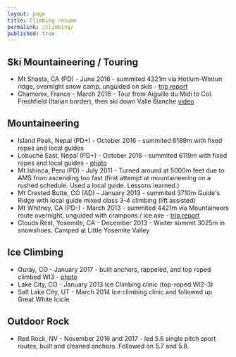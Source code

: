 ```yaml
---
layout: page
title: Climbing resume
permalink: /climbing/
published: true
---
```



## Ski Mountaineering / Touring
* Mt Shasta, CA (PD) - June 2016 - summited 4321m via Hotlum-Wintun ridge, overnight snow camp, unguided on skis - [trip report](https://www.facebook.com/notes/scott-shapiro/skiing-mount-shasta-2016/10154386704841802)
* Chamonix, France - March 2016 - Tour from Aiguille du Midi to Col. Freshfield (Italian border), then ski down Valle Blanche [video](https://www.instagram.com/p/BDbnKtPuIkw/)

## Mountaineering
* Island Peak, Nepal (PD+) - October 2016 - summited 6189m with fixed ropes and local guides
* Lobuche East, Nepal (PD+) - October 2016 - summited 6119m with fixed ropes and local guides - [photo](https://www.instagram.com/p/BM7pdI5jf5Z/)
* Mt Ishinca, Peru (PD) - July 2011 - Turned around at 5000m feet due to AMS from ascending too fast (first attempt at mountaineering on a rushed schedule. Used a local guide. Lessons learned.)
* Mt Crested Butte, CO (AD) - January 2013 - summited 3710m Guide's Ridge with local guide mixed class 3-4 climbing (lift assisted)
* Mt Whitney, CA (PD-) - March 2013 - summited 4421m via Mountaineers route overnight, unguided with crampons / ice axe - [trip report](http://www.whitneyzone.com/wz/ubbthreads.php/topics/30565/Mountaineer's_Route_March_22-2)
* Clouds Rest, Yosemite, CA - December 2013 - Winter summit 3025m in snowshoes. Camped at Little Yosemite Valley

## Ice Climbing
* Ouray, CO - January 2017 - built anchors, rappeled, and top roped climbed WI3 - [photo](https://www.instagram.com/p/BPQl0kxjenK/)
* Lake City, CO - January 2013 Ice Climbing clinic (top-roped WI2-3)
* Salt Lake City, UT - March 2014 Ice climbing clinic and followed up Great White Icicle

## Outdoor Rock
* Red Rock, NV - November 2016 and 2017 - led 5.6 single pitch sport routes, built and cleaned anchors. Followed on 5.7 and 5.8.
